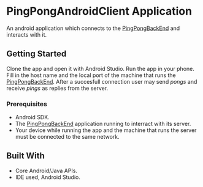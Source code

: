 # PingPongAndroidClient Application

An android application which connects to the [PingPongBackEnd](https://github.com/tomasmichael995/PingPongBackEnd/blob/master/README.md) and interacts with it. 

## Getting Started

Clone the app and open it with Android Studio. Run the app in your phone.
Fill in the host name and the local port of the machine that runs the [PingPongBackEnd](https://github.com/tomasmichael995/PingPongBackEnd/blob/master/README.md).
After a succesfull connection user may send *pongs* and receive *pings* as replies from the server.

### Prerequisites

- Android SDK.
- The [PingPongBackEnd](https://github.com/tomasmichael995/PingPongBackEnd/blob/master/README.md) application running to interract with its server.
- Your device while running the app and the machine that runs the server must be connected to the same network.

## Built With

* Core Android/Java APIs. 
* IDE used, Android Studio.
